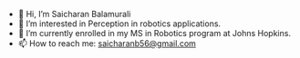 - 👋 Hi, I’m Saicharan Balamurali
- 👀 I’m interested in Perception in robotics applications.
- 🌱 I’m currently enrolled in my MS in Robotics program at Johns Hopkins.
- 📫 How to reach me: saicharanb56@gmail.com

<!---
saicharanb56/saicharanb56 is a ✨ special ✨ repository because its `README.md` (this file) appears on your GitHub profile.
You can click the Preview link to take a look at your changes.
--->
